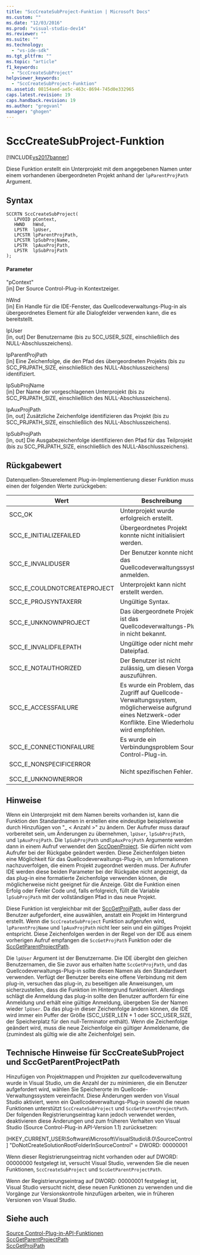 ```yaml
---
title: "SccCreateSubProject-Funktion | Microsoft Docs"
ms.custom: ""
ms.date: "12/03/2016"
ms.prod: "visual-studio-dev14"
ms.reviewer: ""
ms.suite: ""
ms.technology: 
  - "vs-ide-sdk"
ms.tgt_pltfrm: ""
ms.topic: "article"
f1_keywords: 
  - "SccCreateSubProject"
helpviewer_keywords: 
  - "SccCreateSubProject-Funktion"
ms.assetid: 08154aed-ae5c-463c-8694-745d0e332965
caps.latest.revision: 19
caps.handback.revision: 19
ms.author: "gregvanl"
manager: "ghogen"
---
```

# SccCreateSubProject-Funktion
[!INCLUDE[vs2017banner](../code-quality/includes/vs2017banner.md)]

Diese Funktion erstellt ein Unterprojekt mit dem angegebenen Namen unter einem vorhandenen übergeordneten Projekt anhand der `lpParentProjPath` Argument.  
  
## Syntax  
  
```cpp#  
SCCRTN SccCreateSubProject(  
   LPVOID pContext,  
   HWND   hWnd,  
   LPSTR  lpUser,  
   LPCSTR lpParentProjPath,  
   LPCSTR lpSubProjName,  
   LPSTR  lpAuxProjPath,  
   LPSTR  lpSubProjPath  
);  
```  
  
#### Parameter  
 "pContext"  
 \[in\] Der Source Control\-Plug\-in Kontextzeiger.  
  
 hWnd  
 \[in\] Ein Handle für die IDE\-Fenster, das Quellcodeverwaltungs\-Plug\-in als übergeordnetes Element für alle Dialogfelder verwenden kann, die es bereitstellt.  
  
 lpUser  
 \[in, out\] Der Benutzername \(bis zu SCC\_USER\_SIZE, einschließlich des NULL\-Abschlusszeichens\).  
  
 lpParentProjPath  
 \[in\] Eine Zeichenfolge, die den Pfad des übergeordneten Projekts \(bis zu SCC\_PRJPATH\_SIZE, einschließlich des NULL\-Abschlusszeichens\) identifiziert.  
  
 lpSubProjName  
 \[in\] Der Name der vorgeschlagenen Unterprojekt \(bis zu SCC\_PRJPATH\_SIZE, einschließlich des NULL\-Abschlusszeichens\).  
  
 lpAuxProjPath  
 \[in, out\] Zusätzliche Zeichenfolge identifizieren das Projekt \(bis zu SCC\_PRJPATH\_SIZE, einschließlich des NULL\-Abschlusszeichens\).  
  
 lpSubProjPath  
 \[in, out\] Die Ausgabezeichenfolge identifizieren den Pfad für das Teilprojekt \(bis zu SCC\_PRJPATH\_SIZE, einschließlich des NULL\-Abschlusszeichens\).  
  
## Rückgabewert  
 Datenquellen\-Steuerelement Plug\-in\-Implementierung dieser Funktion muss einen der folgenden Werte zurückgeben:  
  
|Wert|Beschreibung|  
|----------|------------------|  
|SCC\_OK|Unterprojekt wurde erfolgreich erstellt.|  
|SCC\_E\_INITIALIZEFAILED|Übergeordnetes Projekt konnte nicht initialisiert werden.|  
|SCC\_E\_INVALIDUSER|Der Benutzer konnte nicht in das Quellcodeverwaltungssystem anmelden.|  
|SCC\_E\_COULDNOTCREATEPROJECT|Unterprojekt kann nicht erstellt werden.|  
|SCC\_E\_PROJSYNTAXERR|Ungültige Syntax.|  
|SCC\_E\_UNKNOWNPROJECT|Das übergeordnete Projekt ist das Quellcodeverwaltungs\-Plug\-in nicht bekannt.|  
|SCC\_E\_INVALIDFILEPATH|Ungültige oder nicht mehr Dateipfad.|  
|SCC\_E\_NOTAUTHORIZED|Der Benutzer ist nicht zulässig, um diesen Vorgang auszuführen.|  
|SCC\_E\_ACCESSFAILURE|Es wurde ein Problem, das Zugriff auf Quellcode\-Verwaltungssystem, möglicherweise aufgrund eines Netzwerk\-oder Konflikte. Eine Wiederholung wird empfohlen.|  
|SCC\_E\_CONNECTIONFAILURE|Es wurde ein Verbindungsproblem Source Control\-Plug\-in.|  
|SCC\_E\_NONSPECIFICERROR<br /><br /> SCC\_E\_UNKNOWNERROR|Nicht spezifischen Fehler.|  
  
## Hinweise  
 Wenn ein Unterprojekt mit dem Namen bereits vorhanden ist, kann die Funktion den Standardnamen in erstellen eine eindeutige beispielsweise durch Hinzufügen von "\_ \< Anzahl \>" zu ändern. Der Aufrufer muss darauf vorbereitet sein, um Änderungen zu übernehmen, `lpUser`, `lpSubProjPath`, und `lpAuxProjPath`. Die `lpSubProjPath` und`lpAuxProjPath` Argumente werden dann in einem Aufruf verwendet den [SccOpenProject](../extensibility/sccopenproject-function.md). Sie dürfen nicht vom Aufrufer bei der Rückgabe geändert werden. Diese Zeichenfolgen bieten eine Möglichkeit für das Quellcodeverwaltungs\-Plug\-in, um Informationen nachzuverfolgen, die einem Projekt zugeordnet werden muss. Der Aufrufer IDE werden diese beiden Parameter bei der Rückgabe nicht angezeigt, da das plug\-in eine formatierte Zeichenfolge verwenden können, die möglicherweise nicht geeignet für die Anzeige. Gibt die Funktion einen Erfolg oder Fehler Code und, falls erfolgreich, füllt die Variable `lpSubProjPath` mit der vollständigen Pfad in das neue Projekt.  
  
 Diese Funktion ist vergleichbar mit der [SccGetProjPath](../extensibility/sccgetprojpath-function.md), außer dass der Benutzer aufgefordert, eine auswählen, anstatt ein Projekt im Hintergrund erstellt. Wenn die `SccCreateSubProject` Funktion aufgerufen wird, `lpParentProjName` und `lpAuxProjPath` nicht leer sein und ein gültiges Projekt entspricht. Diese Zeichenfolgen werden in der Regel von der IDE aus einem vorherigen Aufruf empfangen die `SccGetProjPath` Funktion oder die [SccGetParentProjectPath](../extensibility/sccgetparentprojectpath-function.md).  
  
 Die `lpUser` Argument ist der Benutzername. Die IDE übergibt den gleichen Benutzernamen, die Sie zuvor aus erhalten hatte `SccGetProjPath`, und das Quellcodeverwaltungs\-Plug\-in sollte diesen Namen als den Standardwert verwenden. Verfügt der Benutzer bereits eine offene Verbindung mit dem plug\-in, versuchen das plug\-in, zu beseitigen alle Anweisungen, um sicherzustellen, dass die Funktion im Hintergrund funktioniert. Allerdings schlägt die Anmeldung das plug\-in sollte den Benutzer auffordern für eine Anmeldung und erhält eine gültige Anmeldung, übergeben Sie der Namen wieder `lpUser`. Da das plug\-in dieser Zeichenfolge ändern können, die IDE wird immer ein Puffer der Größe \(SCC\_USER\_LEN \+ 1 oder SCC\_USER\_SIZE, der Speicherplatz für den null\-Terminator enthält\). Wenn die Zeichenfolge geändert wird, muss die neue Zeichenfolge ein gültiger Anmeldename, die \(zumindest als gültig wie die alte Zeichenfolge\) sein.  
  
## Technische Hinweise für SccCreateSubProject und SccGetParentProjectPath  
 Hinzufügen von Projektmappen und Projekten zur quellcodeverwaltung wurde in Visual Studio, um die Anzahl der zu minimieren, die ein Benutzer aufgefordert wird, wählen Sie Speicherorte im Quellcode\-Verwaltungssystem vereinfacht. Diese Änderungen werden von Visual Studio aktiviert, wenn ein Quellcodeverwaltungs\-Plug\-in sowohl die neuen Funktionen unterstützt `SccCreateSubProject` und `SccGetParentProjectPath`. Der folgenden Registrierungseintrag kann jedoch verwendet werden, deaktivieren diese Änderungen und zum früheren Verhalten von Visual Studio \(Source Control\-Plug\-in API\-Version 1.1\) zurücksetzen:  
  
 \[HKEY\_CURRENT\_USER\\Software\\Microsoft\\VisualStudio\\8.0\\SourceControl\] "DoNotCreateSolutionRootFolderInSourceControl" \= DWORD: 00000001  
  
 Wenn dieser Registrierungseintrag nicht vorhanden oder auf DWORD: 00000000 festgelegt ist, versucht Visual Studio, verwenden Sie die neuen Funktionen, `SccCreateSubProject` und `SccGetParentProjectPath`.  
  
 Wenn der Registrierungseintrag auf DWORD: 00000001 festgelegt ist, Visual Studio versucht nicht, diese neuen Funktionen zu verwenden und die Vorgänge zur Versionskontrolle hinzufügen arbeiten, wie in früheren Versionen von Visual Studio.  
  
## Siehe auch  
 [Source Control\-Plug\-in\-API\-Funktionen](../extensibility/source-control-plug-in-api-functions.md)   
 [SccGetParentProjectPath](../extensibility/sccgetparentprojectpath-function.md)   
 [SccGetProjPath](../extensibility/sccgetprojpath-function.md)